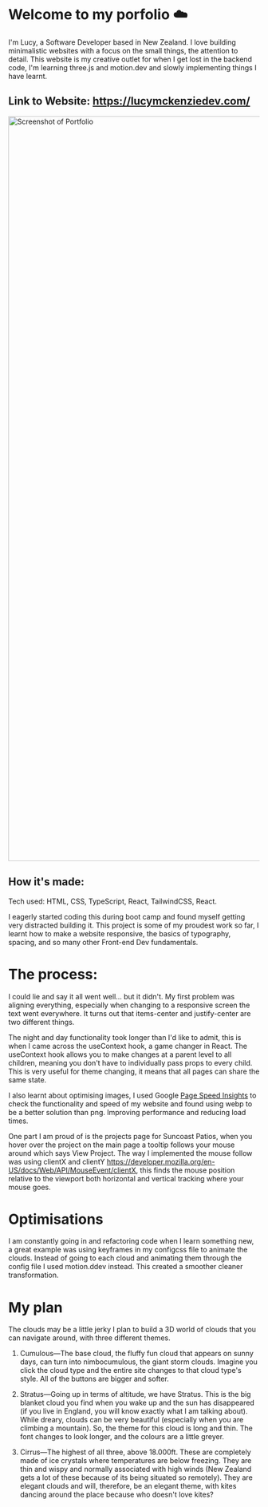 # Welcome to my porfolio ☁️
I'm Lucy, a Software Developer based in New Zealand. I love building minimalistic websites with a focus on the small things, the attention to detail. This website is my creative outlet for when I get lost in the backend code, I'm learning three.js and motion.dev and slowly implementing things I have learnt.

## Link to Website: https://lucymckenziedev.com/
<img width="1493" alt="Screenshot of Portfolio" src="https://github.com/user-attachments/assets/39d2fdd0-9261-44a5-878e-c8ae1bb2a56b" />

## How it's made: 
Tech used: HTML, CSS, TypeScript, React, TailwindCSS, React.

I eagerly started coding this during boot camp and found myself getting very distracted building it. This project is some of my proudest work so far, I learnt how to make a website responsive, the basics of typography, spacing, and so many other Front-end Dev fundamentals. 

# The process: 
I could lie and say it all went well... but it didn't. My first problem was aligning everything, especially when changing to a responsive screen the text went everywhere. It turns out that items-center and justify-center are two different things. 

The night and day functionality took longer than I'd like to admit, this is when I came across the useContext hook, a game changer in React. The useContext hook allows you to make changes at a parent level to all children, meaning you don't have to individually pass props to every child. This is very useful for theme changing, it means that all pages can share the same state. 

I also learnt about optimising images, I used Google [Page Speed Insights](https://pagespeed.web.dev/) to check the functionality and speed of my website and found using webp to be a better solution than png. Improving performance and reducing load times. 

One part I am proud of is the projects page for Suncoast Patios, when you hover over the project on the main page a tooltip follows your mouse around which says View Project. The way I implemented the mouse follow was using clientX and clientY https://developer.mozilla.org/en-US/docs/Web/API/MouseEvent/clientX, this finds the mouse position relative to the viewport both horizontal and vertical tracking where your mouse goes.

# Optimisations
I am constantly going in and refactoring code when I learn something new, a great example was using keyframes in my configcss file to animate the clouds. Instead of going to each cloud and animating them through the config file I used motion.ddev instead. This created a smoother cleaner transformation. 

# My plan
The clouds may be a little jerky I plan to build a 3D world of clouds that you can navigate around, with three different themes. 

1. Cumulous—The base cloud, the fluffy fun cloud that appears on sunny days, can turn into nimbocumulous, the giant storm clouds. Imagine you click the cloud type and the entire site changes to that cloud type's style. All of the buttons are bigger and softer.
   
2. Stratus—Going up in terms of altitude, we have Stratus. This is the big blanket cloud you find when you wake up and the sun has disappeared (if you live in England, you will know exactly what I am talking about). While dreary, clouds can be very beautiful (especially when you are climbing a mountain). So, the theme for this cloud is long and thin. The font changes to look longer, and the colours are a little greyer.

3. Cirrus—The highest of all three, above 18.000ft. These are completely made of ice crystals where temperatures are below freezing. They are thin and wispy and normally associated with high winds (New Zealand gets a lot of these because of its being situated so remotely). They are elegant clouds and will, therefore, be an elegant theme, with kites dancing around the place because who doesn't love kites?
